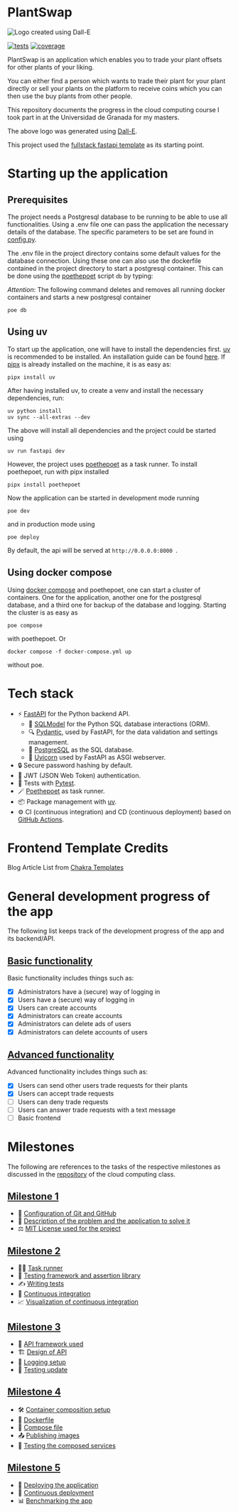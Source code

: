 # PlantSwap

![Logo created using Dall-E](docs/milestone_1/logo.webp)

[![tests](https://img.shields.io/endpoint?url=https%3A%2F%2Fgist.githubusercontent.com%2FRaoulLuque%2F5d6fa85dbeff94c59c734a06a656267f%2Fraw%2FPlantSwap-junit-tests.json&style=flat
)](https://github.com/RaoulLuque/PlantSwap/actions)
[![coverage](https://img.shields.io/endpoint?url=https%3A%2F%2Fgist.githubusercontent.com%2FRaoulLuque%2F5d6fa85dbeff94c59c734a06a656267f%2Fraw%2FPlantSwap-cobertura-coverage.json&style=flat
)](https://github.com/RaoulLuque/PlantSwap/actions)

PlantSwap is an application which enables you to trade your plant offsets for other plants of your liking.

You can either find a person which wants to trade their plant for your
plant directly or sell your plants on the platform
to receive coins which you can then use the buy plants from other
people.

This repository documents the progress in the cloud computing course I
took part in at the Universidad de Granada for my masters.

The above logo was generated
using [Dall-E](https://openai.com/index/dall-e/).

This project used the [fullstack fastapi template](https://github.com/fastapi/full-stack-fastapi-template) as its starting point.

# Starting up the application

## Prerequisites
The project needs a Postgresql database to be running to be able to use all functionalities. Using a .env file one can pass the application the necessary details of the database. The specific parameters to be set are found in [config.py](app/core/config.py).

The .env file in the project directory contains some default values for the database connection. Using these one can also use the dockerfile contained in the project directory to start a postgresql container. This can be done using the [poethepoet](https://github.com/nat-n/poethepoet) script `db` by typing:

*Attention*: The following command deletes and removes all running docker containers and starts a new postgresql container
````commandline
poe db
````


## Using uv
To start up the application, one will have to install the dependencies first. [uv](https://github.com/astral-sh/uv) is recommended to be installed. An installation guide can be found [here](https://docs.astral.sh/uv/getting-started/). If [pipx](https://pipx.pypa.io/stable/) is already installed on the machine, it is as easy as:
````commandline
pipx install uv
````

After having installed uv, to create a venv and install the necessary dependencies, run:
````commandline
uv python install
uv sync --all-extras --dev
````
The above will install all dependencies and the project could be started using
```commandline
uv run fastapi dev
```
However, the project uses [poethepoet](https://github.com/nat-n/poethepoet) as a task runner. To install poethepoet, run with pipx installed
````commandline
pipx install poethepoet
````

Now the application can be started in development mode running
```commandline
poe dev
```
and in production mode using
````commandline
poe deploy
````

By default, the api will be served at `http://0.0.0.0:8000 `.

## Using docker compose

Using [docker compose](https://docs.docker.com/compose/) and poethepoet, one can start a cluster of containers. One for the application, another one for the postgresql database, and a third one for backup of the database and logging. Starting the cluster is as easy as
```commandline
poe compose
```
with poethepoet. Or 
```commandline
docker compose -f docker-compose.yml up
```
without poe.

# Tech stack
- ⚡ [FastAPI](https://fastapi.tiangolo.com) for the Python backend API.
    - 🧰 [SQLModel](https://sqlmodel.tiangolo.com) for the Python SQL database interactions (ORM).
    - 🔍 [Pydantic](https://docs.pydantic.dev), used by FastAPI, for the data validation and settings management.
    - 💾 [PostgreSQL](https://www.postgresql.org) as the SQL database.
    - 🦄 [Uvicorn](https://github.com/encode/uvicorn) used by FastAPI as ASGI webserver.
- 🔒 Secure password hashing by default.
- 🔑 JWT (JSON Web Token) authentication.
- 🧪 Tests with [Pytest](https://pytest.org).
- 🪄 [Poethepoet](https://github.com/nat-n/poethepoet) as task runner.
- 📦 Package management with [uv](https://github.com/astral-sh/uv).
- ⚙️ CI (continuous integration) and CD (continuous deployment) based on [GitHub Actions](https://github.com/features/actions).


# Frontend Template Credits
Blog Article List from [Chakra Templates](https://github.com/hauptrolle/chakra-templates)


# General development progress of the app

The following list keeps track of the development progress of the app
and its backend/API.

## [Basic functionality](https://github.com/RaoulLuque/PlantSwap/milestone/2)

Basic functionality includes things such as:
- [x] Administrators have a (secure) way of logging in
- [x] Users have a (secure) way of logging in
- [x] Users can create accounts
- [x] Administrators can create accounts
- [x] Administrators can delete ads of users
- [x] Administrators can delete accounts of users

## [Advanced functionality](https://github.com/RaoulLuque/PlantSwap/milestone/5)

Advanced functionality includes things such as:
- [x] Users can send other users trade requests for their plants
- [x] Users can accept trade requests
- [ ] Users can deny trade requests
- [ ] Users can answer trade requests with a text message
- [ ] Basic frontend

# Milestones

The following are references to the tasks of the respective milestones
as discussed in
the [repository](https://github.com/cvillalonga/CC-24-25) of the cloud
computing class.

## [Milestone 1](https://github.com/RaoulLuque/PlantSwap/milestone/1)
- 🔧 [Configuration of Git and GitHub](docs/milestone_1/github_configuration.md)
- 📖 [Description of the problem and the application to solve it](docs/milestone_1/problem_description.md)
- ⚖️ [MIT License used for the project](LICENSE)

## [Milestone 2](https://github.com/RaoulLuque/PlantSwap/milestone/3)
- 🤹‍♀️ [Task runner](docs/milestone_2/task_runner.md)
- 🧪 [Testing framework and assertion library](docs/milestone_2/testing_framework_and_assertion_library.md)
- ✍️ [Writing tests](docs/milestone_2/writing_tests.md)
- 🤖 [Continuous integration](docs/milestone_2/continuous_integration.md)
- 📈 [Visualization of continuous integration](docs/milestone_2/visualization_of_continuous_integration.md)

## [Milestone 3](https://github.com/RaoulLuque/PlantSwap/milestone/4)
- 🚀 [API framework used](docs/milestone_3/api_framework.md)
- 🏗️ [Design of API](docs/milestone_3/design_of_api.md)
- 📜 [Logging setup](docs/milestone_3/logging.md)
- 🧪 [Testing update](docs/milestone_3/test_execution.md)

## [Milestone 4](https://github.com/RaoulLuque/PlantSwap/milestone/6)
- 🛠️ [Container composition setup](docs/milestone_4/01_container_composition_setup.md)
- 🐳 [Dockerfile](docs/milestone_4/02_dockerfile_in_depth_explanation.md)
- 📜 [Compose file](docs/milestone_4/03_compose_file_in_depth_explanation.md)
- 📤 [Publishing images](docs/milestone_4/04_automatically_publishing_images.md)
- 🧪 [Testing the composed services](docs/milestone_4/05_automatically_testing_the_composition_of_containers.md)

## [Milestone 5](https://github.com/RaoulLuque/PlantSwap/milestone/7)
- 🌟 [Deploying the application](docs/milestone_5/01_deploying_the_application_to_the_cloud.md)
- 🤖 [Continuous deployment](docs/milestone_5/02_continuous_deployment_using_github_actions.md)
- 📊 [Benchmarking the app](docs/milestone_5/03_performance_benchmarking.md)
